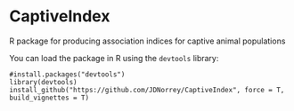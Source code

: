 # CaptiveIndex
 R package for producing association indices for captive animal populations


You can load the package in R using the `devtools` library:

`#install.packages("devtools")`  
`library(devtools)`  
`install_github("https://github.com/JDNorrey/CaptiveIndex", force = T, build_vignettes = T)`  


